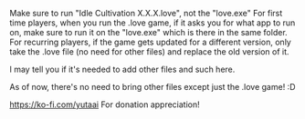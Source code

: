 Make sure to run "Idle Cultivation X.X.X.love", not the "love.exe" 
For first time players, when you run the .love game, if it asks you for what app to run on, make sure to run it on the "love.exe" which is there in the same folder. 
For recurring players, if the game gets updated for a different version, only take the .love file (no need for other files) and replace the old version of it. 

I may tell you if it's needed to add other files and such here. 

As of now, there's no need to bring other files except just the .love game! :D

https://ko-fi.com/yutaai
For donation appreciation!